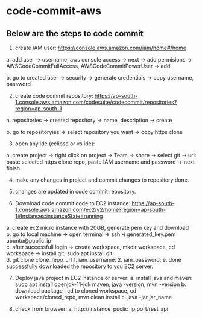 # code-commit-aws

## Below are the steps to code commit

1. create IAM user: https://console.aws.amazon.com/iam/home#/home

  a. add user -> username, aws console access -> next -> add permisions -> AWSCodeCommitFullAccess, AWSCodeCommitPowerUser -> add 
  
  b. go to created user -> security -> generate credentials -> copy username, password
  
2. create code commit repository: https://ap-south-1.console.aws.amazon.com/codesuite/codecommit/repositories?region=ap-south-1

  a. repositories -> created repository -> name, description -> create
  
  b. go to repositoryies -> select repository you want -> copy https clone
  
3. open any ide (eclipse or vs ide):

  a. create project -> right click on project -> Team -> share -> select git -> url: paste selected https clone repo, paste IAM username and password -> next finish
  
4. make any changes in project and commit changes to repository done.

5. changes are updated in code commit repository.

6. Download code commit code to EC2 instance: https://ap-south-1.console.aws.amazon.com/ec2/v2/home?region=ap-south-1#Instances:instanceState=running

  a. create ec2 micro instance with 20GB, generate pem key and download \
  b. go to local machine -> open terminal -> ssh -i generated_key.pem ubuntu@public_ip \
  c. after successfull login -> create workspace, mkdir workspace, cd workspace -> install git, sudo apt install git \
  d. git clone clone_repo_url
    1. iam_username:
    2. iam_password:
  e. done successfully downloaded the repository to you EC2 server.
  
7. Deploy java project in EC2 instance or server:
  a. install java and maven: sudo apt install openjdk-11-jdk maven, java -version, mvn -version
  b. download package : cd to cloned workspace, cd workspace/cloned_repo, mvn clean install
  c. java -jar jar_name
  
8. check from browser:
  a. http://instance_puclic_ip:port/rest_api


